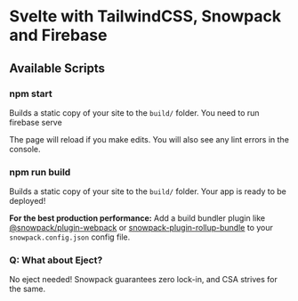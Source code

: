 # Svelte with TailwindCSS, Snowpack and Firebase



## Available Scripts

### npm start

Builds a static copy of your site to the `build/` folder.
You need to run firebase serve

The page will reload if you make edits.
You will also see any lint errors in the console.


### npm run build

Builds a static copy of your site to the `build/` folder.
Your app is ready to be deployed!

**For the best production performance:** Add a build bundler plugin like [@snowpack/plugin-webpack](https://github.com/snowpackjs/snowpack/tree/main/plugins/plugin-webpack) or [snowpack-plugin-rollup-bundle](https://github.com/ParamagicDev/snowpack-plugin-rollup-bundle) to your `snowpack.config.json` config file.

### Q: What about Eject?

No eject needed! Snowpack guarantees zero lock-in, and CSA strives for the same.
